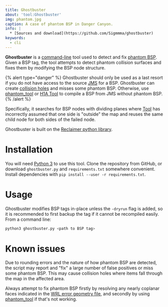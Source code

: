 ```yaml
---
title: Ghostbuster
about: 'tool:Ghostbuster'
img: phantom.jpg
caption: A case of phantom BSP in Danger Canyon.
info: |
  * [Sources and download](https://github.com/Sigmmma/ghostbuster)
keywords:
  - cli
---
```

**Ghostbuster** is a [command-line](~) tool used to detect and fix [phantom BSP](~scenario_structure_bsp#phantom-bsp). Given a BSP tag, the tool attempts to detect phantom collision surfaces and fixes them by modifying the BSP node structure.

{% alert type="danger" %}
Ghostbuster should only be used as a last resort if you do not have access to the source [JMS](~) for a BSP. Ghostbuster can create [collision holes](~scenario_structure_bsp#bsp-holes) and misses some phantom BSP. Otherwise, use [phantom_tool](~) or [H1A Tool](~h1a-tool) to compile a BSP from JMS without phantom BSP.
{% /alert %}

Specifically, it searches for BSP nodes with dividing planes where [Tool](~) has incorrectly assumed that one side is "outside" the map and reuses the same child node for both sides of the failed node.

Ghostbuster is built on the [Reclaimer python library](~reclaimer-python).

# Installation
You will need [Python 3][get-python] to use this tool. Clone the repository from GitHub, or download `ghostbuster.py` and `requirements.txt` somewhere convenient. Install dependencies with `pip install --user -r requirements.txt`.

# Usage
Ghostbuster modifies BSP tags in-place unless the `-dryrun` flag is added, so it is recommended to first backup the tag if it cannot be recompiled easily. From a command line:

```sh
python3 ghostbuster.py <path to BSP tag>
```

# Known issues
Due to rounding errors and the nature of how phantom BSP are detected, the script may report and "fix" a large number of false positives or miss some phantom BSP. This may cause collision holes where items fall through the map in the affected area.

Always attempt to fix phantom BSP firstly by resolving any nearly coplanar faces indicated in the [WRL error geometry file](~wrl), and secondly by using [phantom_tool](~) if that's not working.

[get-python]: https://www.python.org/
